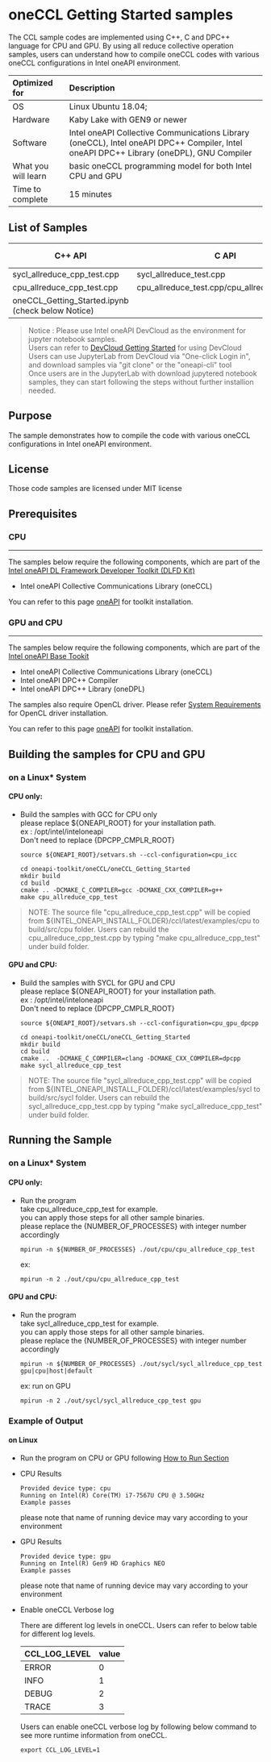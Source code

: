 # oneCCL Getting Started samples
The CCL sample codes are implemented using C++, C and DPC++ language for CPU and GPU. 
By using all reduce collective operation samples, users can understand how to compile oneCCL codes with various oneCCL configurations in Intel oneAPI environment.  

| Optimized for                     | Description  
|:---                               |:---
| OS                                | Linux Ubuntu 18.04; 
| Hardware                          | Kaby Lake with GEN9 or newer
| Software                          | Intel oneAPI Collective Communications Library (oneCCL), Intel oneAPI DPC++ Compiler, Intel oneAPI DPC++ Library (oneDPL), GNU Compiler
| What you will learn               | basic oneCCL programming model for both Intel CPU and GPU
| Time to complete                  | 15 minutes

## List of Samples
| C++ API | C API | Collective Operation |
| ------ | ------ | ------ |
| sycl_allreduce_cpp_test.cpp | sycl_allreduce_test.cpp |[Allreduce](https://intel.github.io/oneccl/spec/communication_primitives.html#allreduce) |
| cpu_allreduce_cpp_test.cpp | cpu_allreduce_test.cpp/cpu_allreduce_bfp16.c |[Allreduce](https://intel.github.io/oneccl/spec/communication_primitives.html#allreduce) |
|oneCCL_Getting_Started.ipynb (check below Notice)| | |
>  Notice : Please use Intel oneAPI DevCloud as the environment for jupyter notebook samples. \
Users can refer to [DevCloud Getting Started](https://devcloud.intel.com/oneapi/get-started/) for using DevCloud \
Users can use JupyterLab from DevCloud via "One-click Login in", and download samples via "git clone" or the "oneapi-cli" tool \
Once users are in the JupyterLab with download jupytered notebook samples, they can start following the steps without further installion needed.

## Purpose
The sample demonstrates how to compile the code with various oneCCL configurations in Intel oneAPI environment.

## License  
Those code samples are licensed under MIT license

## Prerequisites

### CPU

-----

The samples below require the following components, which are part of the [Intel oneAPI DL Framework Developer Toolkit (DLFD Kit)
](https://software.intel.com/en-us/oneapi/dldev-kit)
*  Intel oneAPI Collective Communications Library (oneCCL)

You can refer to this page [oneAPI](https://software.intel.com/en-us/oneapi) for toolkit installation.


### GPU and CPU

-----

The samples below require the following components, which are part of the [Intel oneAPI Base Tookit](https://software.intel.com/en-us/oneapi/oneapi-kit)
*  Intel oneAPI Collective Communications Library (oneCCL)
*  Intel oneAPI DPC++ Compiler
*  Intel oneAPI DPC++ Library (oneDPL)

The samples also require OpenCL driver. Please refer [System Requirements](https://software.intel.com/en-us/articles/intel-oneapi-base-toolkit-system-requirements) for OpenCL driver installation.


You can refer to this page [oneAPI](https://software.intel.com/en-us/oneapi) for toolkit installation.




## Building the samples for CPU and GPU 

### on a Linux* System  

#### CPU only:

- Build the samples  with GCC for CPU only \
  please replace ${ONEAPI_ROOT} for your installation path. \
  ex : /opt/intel/inteloneapi \
  Don't need to replace {DPCPP_CMPLR_ROOT} 
  ```
  source ${ONEAPI_ROOT}/setvars.sh --ccl-configuration=cpu_icc

  cd oneapi-toolkit/oneCCL/oneCCL_Getting_Started   
  mkdir build  
  cd build 
  cmake .. -DCMAKE_C_COMPILER=gcc -DCMAKE_CXX_COMPILER=g++
  make cpu_allreduce_cpp_test
  ```
> NOTE: The source file "cpu_allreduce_cpp_test.cpp" will be copied from ${INTEL_ONEAPI_INSTALL_FOLDER}/ccl/latest/examples/cpu to build/src/cpu folder.
Users can rebuild the cpu_allreduce_cpp_test.cpp by typing "make cpu_allreduce_cpp_test" under build folder.

#### GPU and CPU:

- Build the samples  with SYCL for GPU and CPU \
  please replace ${ONEAPI_ROOT} for your installation path. \
  ex : /opt/intel/inteloneapi \
  Don't need to replace {DPCPP_CMPLR_ROOT} 
  ```
  source ${ONEAPI_ROOT}/setvars.sh --ccl-configuration=cpu_gpu_dpcpp

  cd oneapi-toolkit/oneCCL/oneCCL_Getting_Started  
  mkdir build  
  cd build 
  cmake ..  -DCMAKE_C_COMPILER=clang -DCMAKE_CXX_COMPILER=dpcpp
  make sycl_allreduce_cpp_test
  ```
> NOTE: The source file "sycl_allreduce_cpp_test.cpp" will be copied from ${INTEL_ONEAPI_INSTALL_FOLDER}/ccl/latest/examples/sycl to build/src/sycl folder.
Users can rebuild the sycl_allreduce_cpp_test.cpp by typing "make sycl_allreduce_cpp_test" under build folder.

## Running the Sample  

### on a Linux* System  

#### CPU only:
- Run the program \
  take cpu_allreduce_cpp_test for example. \
  you can apply those steps for all other sample binaries. \
  please replace the {NUMBER_OF_PROCESSES} with integer number accordingly

  ```
  mpirun -n ${NUMBER_OF_PROCESSES} ./out/cpu/cpu_allreduce_cpp_test 
  ```
  
  ex: 
  ```
  mpirun -n 2 ./out/cpu/cpu_allreduce_cpp_test
  ``` 
  

#### GPU and CPU:
- Run the program \
  take sycl_allreduce_cpp_test for example. \
  you can apply those steps for all other sample binaries. \
  please replace the {NUMBER_OF_PROCESSES} with integer number accordingly

  ```
  mpirun -n ${NUMBER_OF_PROCESSES} ./out/sycl/sycl_allreduce_cpp_test gpu|cpu|host|default
  ```
  
  ex: run on GPU
  ```
  mpirun -n 2 ./out/sycl/sycl_allreduce_cpp_test gpu
  ``` 
  

### Example of Output

#### on Linux 
- Run the program on CPU or GPU following [How to Run Section](#running-the-sample)
- CPU Results

  ```
  Provided device type: cpu
  Running on Intel(R) Core(TM) i7-7567U CPU @ 3.50GHz
  Example passes
  ```
  please note that name of running device may vary according to your environment
  

- GPU Results
  ```
  Provided device type: gpu
  Running on Intel(R) Gen9 HD Graphics NEO
  Example passes
  ```
  please note that name of running device may vary according to your environment
  
- Enable oneCCL Verbose log 

  There are different log levels in oneCCL. Users can refer to below table for different log levels. 
  
  | CCL_LOG_LEVEL | value 
  | :------ | :------ 
  | ERROR | 0   
  | INFO | 1    
  | DEBUG | 2   
  | TRACE | 3    
  
  
  Users can enable oneCCL verbose log by following below command to see more 
  runtime information from oneCCL.
  ```
  export CCL_LOG_LEVEL=1
  ```


